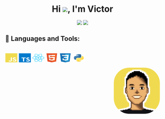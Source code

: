 <h1 align="center">Hi <img src="https://raw.githubusercontent.com/MartinHeinz/MartinHeinz/master/wave.gif" height="40em">, I'm Victor</h1>

<div align="center">
  <a href="https://github.com/VictorCrisostomo"><img height="180em" src="https://github-readme-stats.vercel.app/api?username=VictorCrisostomo&show_icons=true&theme=react&hide_border=true&bg_color=0D1117&include_all_commits=true&count_private=true"/></a>
  <a href="https://github.com/VictorCrisostomo"><img height="180em" src="https://github-readme-stats.vercel.app/api/top-langs/?username=VictorCrisostomo&langs_count=8&count_private=true&layout=compact&theme=react&hide_border=true&bg_color=0D1117"/></a>
</div>

 
 ## 🚀 Languages and Tools:
 
  <div style="display: inline_block; align= center"><br>
  <img align="center" alt="Js" height="30" width="40" src="https://raw.githubusercontent.com/devicons/devicon/master/icons/javascript/javascript-plain.svg">
  <img align="center" alt="Ts" height="30" width="40" src="https://raw.githubusercontent.com/devicons/devicon/master/icons/typescript/typescript-plain.svg">
  <img align="center" alt="React" height="30" width="40" src="https://raw.githubusercontent.com/devicons/devicon/master/icons/react/react-original.svg">
  <img align="center" alt="HTML" height="30" width="40" src="https://raw.githubusercontent.com/devicons/devicon/master/icons/html5/html5-original.svg">
  <img align="center" alt="CSS" height="30" width="40" src="https://raw.githubusercontent.com/devicons/devicon/master/icons/css3/css3-original.svg">
  <img align="center" alt="Python" height="30" width="40" src="https://raw.githubusercontent.com/devicons/devicon/master/icons/python/python-original.svg">
</div>

<div style="display: inline_block"><br>

  <img align="right" alt="avatar-pic" height="150" style="border-radius:50px;" src="./assets/avatar.gif">
</div>

<!--
**VictorCrisostomo/VictorCrisostomo** is a ✨ _special_ ✨ repository because its `README.md` (this file) appears on your GitHub profile.

Here are some ideas to get you started:

- 🔭 I’m currently working on ...
- 🌱 I’m currently learning ...
- 👯 I’m looking to collaborate on ...
- 🤔 I’m looking for help with ...
- 💬 Ask me about ...
- 📫 How to reach me: ...
- 😄 Pronouns: ...
- ⚡ Fun fact: ...
-->

